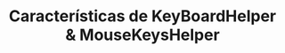﻿---
lang: es
title: Características de KeyBoardHelper & MouseKeysHelper
sections:
  - section_id: features
    type: section_content
    background: gray
    image: /:pagelang:/images/KeyBoardHelper1/0.png
    image_alt: Pantalla principal de KeyBoardHelper & MouseJoyHelper
    title: KeyBoardHelper & MouseJoyHelper
    content: >-
          Con ***KeyBoardHelper*** & ***MouseKeysHelper*** podrás controlar las pulsaciones de las teclas, y mover el ratón con el teclado
  - section_id: features
    type: section_content
    background: gray
    image: /:pagelang:/images/KeyBoardHelper/1.png
    image_alt: Configuración de KeyBoardHelper para ayudar con los problemas de pulsación de las teclas
    title:  KeyBoardHelper
    content: >-
      ¿Tienes problemas al pulsar las teclas?


      ¡***KeyBoardHelper*** puede ayudarte!
    

      * Decide si quieres que el asistente KeyBoardHelper se active al arrancar MouseHelper

      * Indica cuanto tiempo debes mantener pulsada una tecla para que se dé por buena
      
      * También puedes indicar cuanto tiempo se debe esperar para que la tecla se de por repetida por primera vez


  - section_id: features
    type: section_content
    background: gray
    image: /:pagelang:/images/KeyBoardHelper1/2.png
    image_alt: Configuración de MouseKeysHelper para controlar el puntero del ratón con el teclado
    title:  MouseKeysHelper
    content: >-
      
      ¿Necesitas el teclado para manejar el ratón?
      
      ¡Con ***MouseKeysHelper*** puedes conseguirlo!


      * Decide si quieres que el asistente MouseKeysHelper se active al arrancar MouseHelper
      
      * Indica la velocidad del puntero al moverlo con el teclado

      * Puedes asignar las teclas que servirán para mover el ratón, hacer clic izquierdo, derecho, etc...


      
seo:
  title: Características de KeyBoardHelper & MouseKeysHelper
  description: Características de KeyBoardHelper & MouseKeysHelper
  extra:
    - name: 'og:type'
      value: website
      keyName: property
    - name: 'og:title'
      value: Características de KeyBoardHelper & MouseKeysHelper
      keyName: property
    - name: 'og:description'
      value: Características de KeyBoardHelper & MouseKeysHelper
      keyName: property
    - name: 'og:image'
      value: /:pagelang:/images/KeyBoardHelper1/0.png
      keyName: property
      relativeUrl: true
    - name: 'twitter:card'
      value: summary_large_image
    - name: 'twitter:title'
      value: Características de KeyBoardHelper & MouseKeysHelper
    - name: 'twitter:description'
      value: Esta es la página de características de KeyBoardHelper & MouseKeysHelper
    - name: 'twitter:image'
      value: /:pagelang:/images/KeyBoardHelper/0.png
      relativeUrl: true
layout: landing
---
